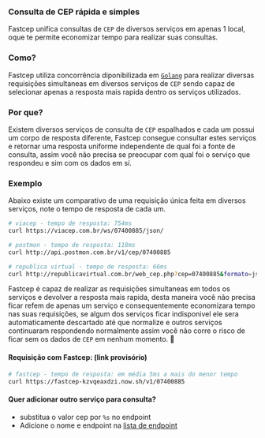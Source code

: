 ### Consulta de CEP rápida e simples

Fastcep unifica consultas de `CEP` de diversos serviços em apenas 1 local, oque te permite economizar tempo
para realizar suas consultas.

### Como?
Fastcep utiliza concorrência diponibilizada em [`Golang`](http://golang.org/) para realizar
diversas requisições simultaneas em diversos serviços de `CEP` sendo capaz de selecionar apenas a resposta mais rapida dentro os serviços utilizados.

### Por que?
Existem diversos serviços de consulta de `CEP` espalhados e cada um possui um corpo de resposta diferente,
Fastcep consegue consultar estes serviços e retornar uma resposta uniforme independente de qual foi a fonte de consulta, assim você não precisa
se preocupar com qual foi o serviço que respondeu e sim com os dados em sí.

### Exemplo

Abaixo existe um comparativo de uma requisição única feita em diversos serviços, note o tempo de resposta de cada um.

```sh
# viacep - tempo de resposta: 754ms
curl https://viacep.com.br/ws/07400885/json/

# postmon - tempo de resposta: 118ms
curl http://api.postmon.com.br/v1/cep/07400885

# republica virtual - tempo de resposta: 66ms
curl http://republicavirtual.com.br/web_cep.php?cep=07400885&formato=json
```

Fastcep é capaz de realizar as requisições simultaneas em todos os serviços e devolver
a resposta mais rapida, desta maneira você não precisa ficar refem de apenas um serviço e consequentemente economizara tempo nas suas requisições,
se algum dos serviços ficar indisponivel ele sera automaticamente descartado até que normalize e outros serviços continuaram respondendo normalmente assim você não corre
o risco de ficar sem os dados de `CEP` em nenhum momento. :tada:

#### Requisição com Fastcep: (link provisório)

```sh
# fastcep - tempo de resposta: em média 5ms a mais do menor tempo
curl https://fastcep-kzvqeaxdzi.now.sh/v1/07400885
```

#### Quer adicionar outro serviço para consulta?
- substitua o valor cep por `%s` no endpoint
- Adicione o nome e endpoint na [lista de endpoint](https://github.com/rafa-acioly/fastcep/blob/master/main.go#L21)
